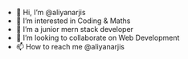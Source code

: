 - 👋 Hi, I’m @aliyanarjis
- 👀 I’m interested in Coding & Maths
- 🌱 I’m a junior mern stack developer
- 💞️ I’m looking to collaborate on Web Development
- 📫 How to reach me @aliyanarjis

<!---
aliyanarjis/aliyanarjis is a ✨ special ✨ repository because its `README.md` (this file) appears on your GitHub profile.
You can click the Preview link to take a look at your changes.
--->
